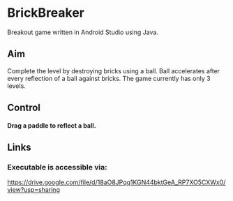 # BrickBreaker
Breakout game written in Android Studio using Java.


## Aim
Complete the level by destroying bricks using a ball.
Ball accelerates after every reflection of a ball against bricks.
The game currently has only 3 levels.

## Control
#### Drag a paddle to reflect a ball.

## Links
### Executable is accessible via: 
https://drive.google.com/file/d/18aO8JPqq1KGN44bktGeA_RP7XO5CXWx0/view?usp=sharing
